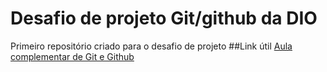 # Desafio de projeto Git/github da DIO
Primeiro repositório criado para o desafio de projeto
##Link útil
[Aula complementar de Git e Github](https://youtu.be/OuOb1_qADBQ)
